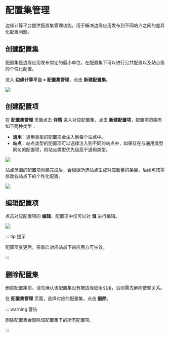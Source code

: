 # 配置集管理

边缘计算平台提供配置集管理功能，用于解决边缘应用发布到不同站点之间的差异化配置问题。

## 创建配置集

配置集是边缘应用发布绑定的最小单位，在配置集下可以进行公共配置以及站点级的个性化配置。

进入 **边缘计算平台 > 配置集管理**，点击 **新建配置集**。

![](https://terminus-paas.oss-cn-hangzhou.aliyuncs.com/paas-doc/2021/08/19/8dd721eb-91d3-4f9c-a0f3-f05de832aeb5.png)

## 创建配置项

在 **配置集管理** 页面点击 **详情** 进入对应配置集，点击 **新建配置项**，配置项范围有如下两种类型：

- **通用**：通用类型的配置项会注入到每个站点中。
- **站点**：站点类型的配置项可以选择注入到不同的站点中，如果存在与通用类型同名的配置项，则站点类型优先级高于通用类型。

![](https://terminus-paas.oss-cn-hangzhou.aliyuncs.com/paas-doc/2021/08/19/e06b4aab-1cdb-4414-b7a4-fd0ca11438fa.png)

站点范围的配置项创建完成后，会根据所选站点生成对应数量的条目，后续可按需修改各站点下的个性化配置。

![](https://terminus-paas.oss-cn-hangzhou.aliyuncs.com/paas-doc/2021/08/19/f6e0975b-e01c-4bbd-b418-36aa59bd1bed.png)

## 编辑配置项

点击对应配置项的 **编辑**，配置项中仅可以对 **值** 进行编辑。

![](https://terminus-paas.oss-cn-hangzhou.aliyuncs.com/paas-doc/2021/08/19/053c9f1a-a65d-4198-b8db-a7622a8d260d.png)

::: tip 提示

配置项变更后，需重启对应站点下的应用方可生效。

:::

## 删除配置集

删除配置集前，请先确认该配置集没有被边缘应用引用，否则需先解除依赖关系。

在 **配置集管理** 页面，选择对应的配置集，点击 **删除**。

::: warning 警告

删除配置集会删除该配置集下的所有配置项。

:::
